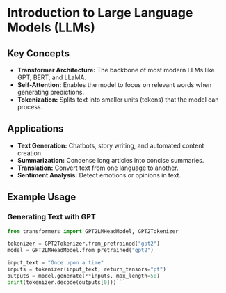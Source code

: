 # Introduction to Large Language Models (LLMs)

## Key Concepts

- **Transformer Architecture:** The backbone of most modern LLMs like GPT, BERT, and LLaMA.
- **Self-Attention:** Enables the model to focus on relevant words when generating predictions.
- **Tokenization:** Splits text into smaller units (tokens) that the model can process.

## Applications

- **Text Generation:** Chatbots, story writing, and automated content creation.
- **Summarization:** Condense long articles into concise summaries.
- **Translation:** Convert text from one language to another.
- **Sentiment Analysis:** Detect emotions or opinions in text.

## Example Usage

### Generating Text with GPT

```python
from transformers import GPT2LMHeadModel, GPT2Tokenizer

tokenizer = GPT2Tokenizer.from_pretrained("gpt2")
model = GPT2LMHeadModel.from_pretrained("gpt2")

input_text = "Once upon a time"
inputs = tokenizer(input_text, return_tensors="pt")
outputs = model.generate(**inputs, max_length=50)
print(tokenizer.decode(outputs[0]))```